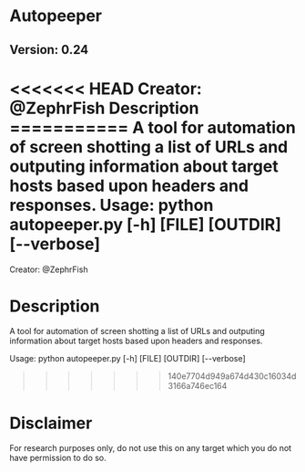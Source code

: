 # Autopeeper #
## Version: 0.24
<<<<<<< HEAD
Creator: @ZephrFish Description =========== A tool for automation of screen shotting a list of URLs and outputing information about target hosts based upon headers and responses. 
Usage: python autopeeper.py [-h] [FILE] [OUTDIR] [--verbose]
=======
Creator: @ZephrFish 

Description
===========
A tool for automation of screen shotting a list of URLs and outputing information about target hosts based upon headers and responses.

Usage:
python autopeeper.py [-h] [FILE] [OUTDIR] [--verbose]

>>>>>>> 140e7704d949a674d430c16034d3166a746ec164
# Disclaimer
For research purposes only, do not use this on any target which you do not have permission to do so.
